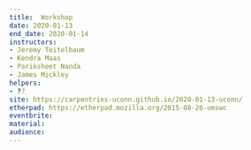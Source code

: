 ```yaml
---
title:  Workshop
date: 2020-01-13
end_date: 2020-01-14
instructors:
- Jeremy Teitelbaum
- Kendra Maas
- Pariksheet Nanda
- James Mickley
helpers:
- ??
site: https://carpentries-uconn.github.io/2020-01-13-uconn/
etherpad: https://etherpad.mozilla.org/2015-08-26-umswc
eventbrite: 
material: 
audience: 
---
```

